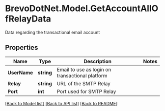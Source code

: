 # BrevoDotNet.Model.GetAccountAllOfRelayData
Data regarding the transactional email account

## Properties

Name | Type | Description | Notes
------------ | ------------- | ------------- | -------------
**UserName** | **string** | Email to use as login on transactional platform | 
**Relay** | **string** | URL of the SMTP Relay | 
**Port** | **int** | Port used for SMTP Relay | 

[[Back to Model list]](../../README.md#documentation-for-models) [[Back to API list]](../../README.md#documentation-for-api-endpoints) [[Back to README]](../../README.md)

